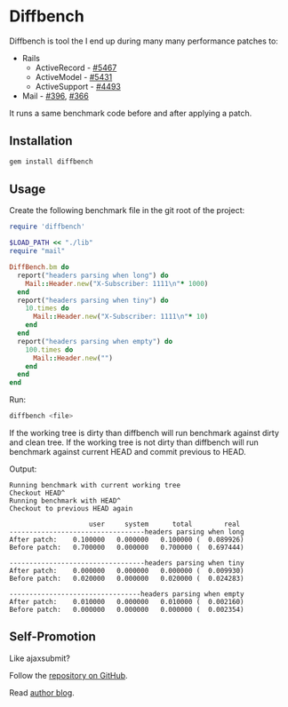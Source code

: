 # Diffbench

Diffbench is tool the I end up during many many performance patches to:

* Rails
  * ActiveRecord - [#5467](https://github.com/rails/rails/pull/5467)
  * ActiveModel - [#5431](https://github.com/rails/rails/pull/5431)
  * ActiveSupport - [#4493](https://github.com/rails/rails/pull/4493)
* Mail - [#396](https://github.com/mikel/mail/pull/369), [#366](https://github.com/mikel/mail/pull/366)

It runs a same benchmark code before and after applying a patch.

## Installation

``` sh
gem install diffbench
```

## Usage

Create the following benchmark file in the git root of the project:

``` ruby
require 'diffbench'

$LOAD_PATH << "./lib"
require "mail"

DiffBench.bm do
  report("headers parsing when long") do
    Mail::Header.new("X-Subscriber: 1111\n"* 1000)
  end
  report("headers parsing when tiny") do
    10.times do
      Mail::Header.new("X-Subscriber: 1111\n"* 10)
    end
  end
  report("headers parsing when empty") do
    100.times do
      Mail::Header.new("")
    end
  end
end
```

Run:

``` sh
diffbench <file>
```

If the working tree is dirty than diffbench will run benchmark against dirty and clean tree.
If the working tree is not dirty than diffbench will run benchmark against current HEAD and commit previous to HEAD.


Output:

```
Running benchmark with current working tree
Checkout HEAD^
Running benchmark with HEAD^
Checkout to previous HEAD again

                    user     system      total        real
----------------------------------headers parsing when long
After patch:    0.100000   0.000000   0.100000 (  0.089926)
Before patch:   0.700000   0.000000   0.700000 (  0.697444)

----------------------------------headers parsing when tiny
After patch:    0.000000   0.000000   0.000000 (  0.009930)
Before patch:   0.020000   0.000000   0.020000 (  0.024283)

---------------------------------headers parsing when empty
After patch:    0.010000   0.000000   0.010000 (  0.002160)
Before patch:   0.000000   0.000000   0.000000 (  0.002354)
```


## Self-Promotion

Like ajaxsubmit?

Follow the [repository on GitHub](https://github.com/bogdan/ajaxsubmit).

Read [author blog](http://gusiev.com).
